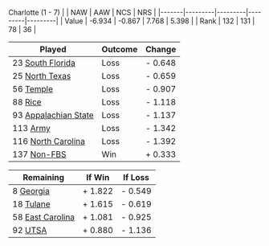 Charlotte (1 - 7)
|       |   NAW   |   AAW   |   NCS   |   NRS   |
|-------|---------|---------|---------|---------|
| Value |  -6.934 |  -0.867 |   7.768 |   5.398 |
| Rank  |     132 |     131 |      78 |      36 |

| Played                    | Outcome    |  Change  |
|---------------------------|------------|----------|
|  23 [South Florida         ](SouthFlorida.md)| Loss       | -  0.648 |
|  25 [North Texas           ](NorthTexas.md)| Loss       | -  0.659 |
|  56 [Temple                ](Temple.md)| Loss       | -  0.907 |
|  88 [Rice                  ](Rice.md)| Loss       | -  1.118 |
|  93 [Appalachian State     ](AppalachianState.md)| Loss       | -  1.137 |
| 113 [Army                  ](Army.md)| Loss       | -  1.342 |
| 116 [North Carolina        ](NorthCarolina.md)| Loss       | -  1.392 |
| 137 [Non-FBS               ](NonFBS.md)| Win        | +  0.333 |

| Remaining                 |  If Win  |  If Loss |
|---------------------------|----------|----------|
|   8 [Georgia               ](Georgia.md)| +  1.822 | -  0.549 |
|  18 [Tulane                ](Tulane.md)| +  1.615 | -  0.619 |
|  58 [East Carolina         ](EastCarolina.md)| +  1.081 | -  0.925 |
|  92 [UTSA                  ](UTSA.md)| +  0.880 | -  1.136 |

